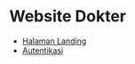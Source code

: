 # Website Dokter

- [Halaman Landing](/documentation/LANDING.md)
- [Autentikasi](/documentation/autentikasi/README.md)
